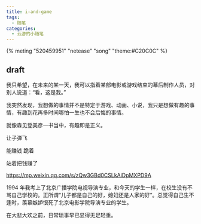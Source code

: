 ```yaml
---
title: i-and-game
tags:
  - 随笔
categories:
  - 云游的小随笔
---
```


{% meting "520459951" "netease" "song" "theme:#C20C0C" %}

## draft

我只希望，在未来的某一天，我可以指着某部电影或游戏结束的幕后制作人员，对别人说道：“看，这是我。”

我突然发现，我想做的事情并不是特定于游戏、动画、小说，我只是想做有趣的事情，有趣到花再多时间哪怕一生也不会后悔的事情。

就像森见登美彦一书当中，有趣即是正义。

让子弹飞

能赚钱 跪着

站着把钱赚了

<https://mp.weixin.qq.com/s/zQw3GBd0CSLkAiDpMXPD9A>

1994 年我考上了北京广播学院电视导演专业，和今天的学生一样，在校生没有不骂自己学校的。正所谓“儿子都是自己的好，媳妇还是人家的好”。总觉得自己生不逢时，羡慕嫉妒恨死了北京电影学院导演专业的学生。

在大悲大欢之前，日常琐事早已显得无足轻重。
